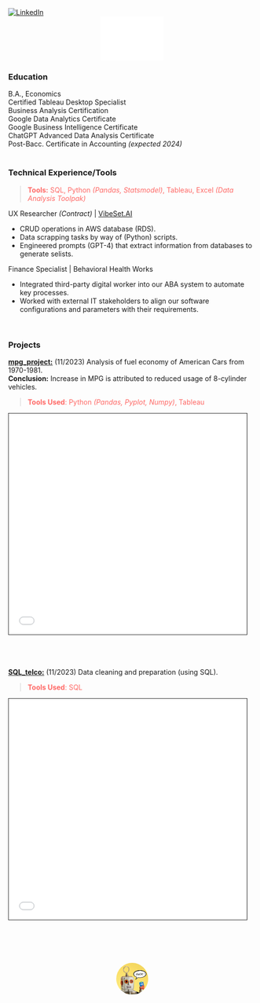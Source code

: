 <a href="https://www.linkedin.com/in/jfryyao">
    <img src="https://content.linkedin.com/content/dam/me/business/en-us/amp/brand-site/v2/bg/LI-Bug.svg.original.svg" width="45" height="45" alt="LinkedIn"> </a>

<div style="display: flex; justify-content: center; align-items: center;">
    <iframe src="misc/D3 Bar Chart.html" width="130" height="90" style="border: 0px solid white;"></iframe> </div>

### Education
B.A., Economics  
Certified Tableau Desktop Specialist  
Business Analysis Certification  
Google Data Analytics Certificate  
Google Business Intelligence Certificate  
ChatGPT Advanced Data Analysis Certificate  
Post-Bacc. Certificate in Accounting *(expected 2024)*  
<br>

### Technical Experience/Tools
> <span style="color:#FF6865">**Tools:** SQL, Python _(Pandas, Statsmodel)_, Tableau, Excel _(Data Analysis Toolpak)_ <br>


UX Researcher *(Contract)* | [VibeSet.AI](https://www.vibeset.ai)
* CRUD operations in AWS database (RDS).
* Data scrapping tasks by way of (Python) scripts.
* Engineered prompts (GPT-4) that extract information from databases to generate selists.

Finance Specialist | Behavioral Health Works
* Integrated third-party digital worker into our ABA system to automate key processes.
* Worked with external IT stakeholders to align our software configurations and parameters with their requirements.
<br>

### Projects

**[mpg_project:](https://github.com/jeyao1/jeffyao_portfolio/blob/main/mpg_project.ipynb)** (11/2023) Analysis of fuel economy of American Cars from 1970-1981. <br> **Conclusion:** Increase in MPG is attributed to reduced usage of 8-cylinder vehicles.

> <span style="color:#FF6865">**Tools Used**: Python _(Pandas, Pyplot, Numpy)_, Tableau </span> 

<iframe src="mpg_project.html" width="107%" height="500" allowfullscreen scrolling="yes" style="border: 1px solid black; transform: scale(0.90); transform-origin: top left;"></iframe>

**[SQL_telco:](https://github.com/jeyao1/jeffyao_portfolio/blob/main/SQL_telco/SQL_telco.ipynb)** (11/2023) Data cleaning and preparation (using SQL).

> <span style="color:#FF6865">**Tools Used**: SQL </span> 

<iframe src="SQL_telco/SQL_telco.html" width="107%" height="500" allowfullscreen scrolling="yes" style="border: 1px solid black; transform: scale(0.90); transform-origin: top left;"></iframe>

<br>
<br>

<style>
    .clickable-image {
        width: 65px;
        height: 65px;
        border-radius: 50%;
        cursor: pointer;
        display: block;
        margin: auto;
    }
</style>

<div style="display: flex; justify-content: center; align-items: center; height: 100px;">
    <img src="misc/shel.png" alt="Clickable Image" class="clickable-image" onclick="window.location.href='https://chat.openai.com/g/g-tfCqN0byc-shel';">
</div>

